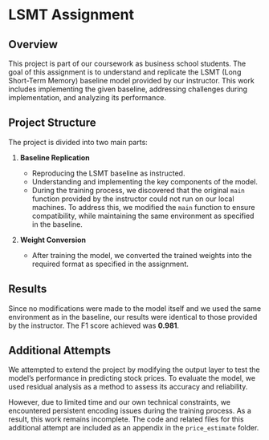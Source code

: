 
# LSMT Assignment

## Overview

This project is part of our coursework as business school students. The goal of this assignment is to understand and replicate the LSMT (Long Short-Term Memory) baseline model provided by our instructor. This work includes implementing the given baseline, addressing challenges during implementation, and analyzing its performance.

## Project Structure

The project is divided into two main parts:

1. **Baseline Replication**

   - Reproducing the LSMT baseline as instructed.
   - Understanding and implementing the key components of the model.
   - During the training process, we discovered that the original `main` function provided by the instructor could not run on our local machines. To address this, we modified the `main` function to ensure compatibility, while maintaining the same environment as specified in the baseline.

2. **Weight Conversion**

   - After training the model, we converted the trained weights into the required format as specified in the assignment.

## Results

Since no modifications were made to the model itself and we used the same environment as in the baseline, our results were identical to those provided by the instructor. The F1 score achieved was **0.981**.
## Additional Attempts

We attempted to extend the project by modifying the output layer to test the model’s performance in predicting stock prices. To evaluate the model, we used residual analysis as a method to assess its accuracy and reliability.

However, due to limited time and our own technical constraints, we encountered persistent encoding issues during the training process. As a result, this work remains incomplete. The code and related files for this additional attempt are included as an appendix in the `price_estimate` folder.
